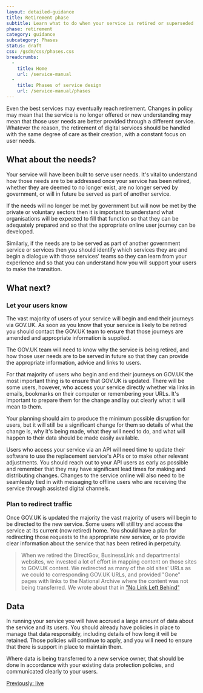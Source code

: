 ```yaml
---
layout: detailed-guidance
title: Retirement phase
subtitle: Learn what to do when your service is retired or superseded
phase: retirement
category: guidance
subcategory: Phases
status: draft
css: /gsdm/css/phases.css
breadcrumbs:
  -
    title: Home
    url: /service-manual
  -
    title: Phases of service design
    url: /service-manual/phases
---
```


Even the best services may eventually reach retirement. Changes in policy may mean that the service is no longer offered or new understanding may mean that those user needs are better provided through a different service. Whatever the reason, the retirement of digital services should be handled with the same degree of care as their creation, with a constant focus on user needs.

## What about the needs?

Your service will have been built to serve user needs. It's vital to understand how those needs are to be addressed once your service has been retired, whether they are deemed to no longer exist, are no longer served by government, or will in future be served as part of another service.

If the needs will no longer be met by government but will now be met by the private or voluntary sectors then it is important to understand what organisations will be expected to fill that function so that they can be adequately prepared and so that the appropriate online user journey can be developed.

Similarly, if the needs are to be served as part of another government service or services then you should identify which services they are and begin a dialogue with those services' teams so they can learn from your experience and so that you can understand how you will support your users to make the transition.

## What next?

### Let your users know

The vast majority of users of your service will begin and end their journeys via GOV.UK. As soon as you know that your service is likely to be retired you should contact the GOV.UK team to ensure that those journeys are amended and appropriate information is supplied.

The GOV.UK team will need to know why the service is being retired, and how those user needs are to be served in future so that they can provide the appropriate information, advice and links to users.

For that majority of users who begin and end their journeys on GOV.UK the most important thing is to ensure that GOV.UK is updated. There will be some users, however, who access your service directly whether via links in emails, bookmarks on their computer or remembering your URLs. It's important to prepare them for the change and lay out clearly what it will mean to them.

Your planning should aim to produce the minimum possible disruption for users, but it will still be a significant change for them so details of what the change is, why it's being made, what they will need to do, and what will happen to their data should be made easily available.

Users who access your service via an API will need time to update their software to use the replacement service's APIs or to make other relevant adjustments. You should reach out to your API users as early as possible and remember that they may have significant lead times for making and distributing changes. Changes to the service online will also need to be seamlessly tied in with messaging to offline users who are receiving the service through assisted digital channels.

### Plan to redirect traffic

Once GOV.UK is updated the majority the vast majority of users will begin to be directed to the new service. Some users will still try and access the service at its current (now retired) home. You should have a plan for redirecting those requests to the appropriate new service, or to provide clear information about the service that has been retired in perpetuity.

> When we retired the DirectGov, BusinessLink and departmental websites, we invested a lot of effort in mapping content on those sites to GOV.UK content. We redirected as many of the old sites' URLs as we could to corresponding GOV.UK URLs, and provided "Gone" pages with links to the National Archive where the content was not being transferred. We wrote about that in ["No Link Left Behind"](http://digital.cabinetoffice.gov.uk/2012/10/11/no-link-left-behind/)

## Data

In running your service you will have accrued a large amount of data about the service and its users. You should already have policies in place to manage that data responsibly, including details of how long it will be retained. Those policies will continue to apply, and you will need to ensure that there is support in place to maintain them.

Where data is being transferred to a new service owner, that should be done in accordance with your existing data protection policies, and communicated clearly to your users.

[Previously: live](/service-manual/phases/live.html)
